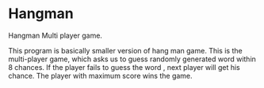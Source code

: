 # Hangman
Hangman Multi player game.

This program is basically smaller version of hang man game. This is the multi-player game, which asks us to guess randomly generated word within 8 chances. If the player fails to guess the word , next player will get his chance. The player with maximum score wins the game. 
